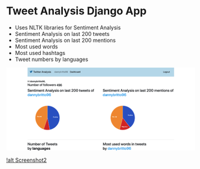 # Tweet Analysis Django App

- Uses NLTK libraries for Sentiment Analysis
- Sentiment Analysis on last 200 tweets
- Sentiment Analysis on last 200 mentions
- Most used words
- Most used hashtags
- Tweet numbers by languages

![alt Screenshot1](https://raw.githubusercontent.com/dannybritto96/TweetAnalysis/master/img1.png)

[!alt Screenshot2](https://raw.githubusercontent.com/dannybritto96/TweetAnalysis/master/img2.png)
